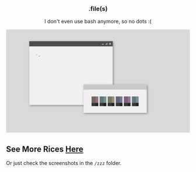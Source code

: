 <h3 align="center">.file(s)</h3>
<p align="center">I don't even use bash anymore, so no dots :(</p>

<p align="center"

![img](zzz/what6.png)

</p>

## See More Rices [Here](https://co1ncidence.github.io/posts/my-openbox-rice/)
Or just check the screenshots in the `/zzz` folder.
